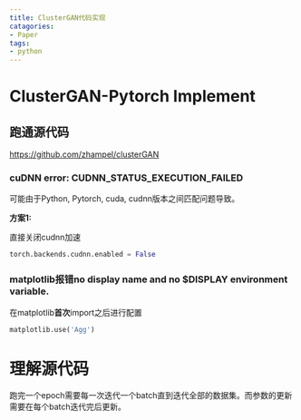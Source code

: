 ```yaml
---
title: ClusterGAN代码实现
catagories: 
- Paper
tags: 
- python
---
```


# ClusterGAN-Pytorch Implement

## 跑通源代码

https://github.com/zhampel/clusterGAN

### cuDNN error: CUDNN_STATUS_EXECUTION_FAILED

可能由于Python, Pytorch, cuda, cudnn版本之间匹配问题导致。

**方案1:**

直接关闭cudnn加速

```python
torch.backends.cudnn.enabled = False
```

### matplotlib报错no display name and no $DISPLAY environment variable.

在matplotlib**首次**import之后进行配置

```python
matplotlib.use('Agg')
```



# 理解源代码

跑完一个epoch需要每一次迭代一个batch直到迭代全部的数据集。而参数的更新需要在每个batch迭代完后更新。

